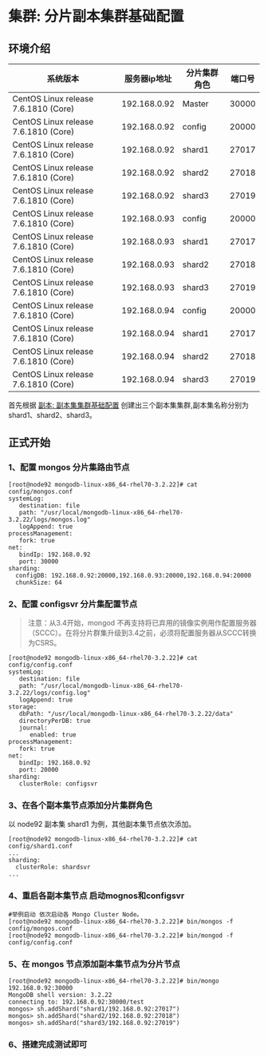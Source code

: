 # 集群: 分片副本集群基础配置

## 环境介绍

|系统版本|服务器ip地址|分片集群角色|端口号|
|-------|-------|-------|-------|
|CentOS Linux release 7.6.1810 (Core)|192.168.0.92|Master|30000|
|CentOS Linux release 7.6.1810 (Core)|192.168.0.92|config|20000|
|CentOS Linux release 7.6.1810 (Core)|192.168.0.92|shard1|27017|
|CentOS Linux release 7.6.1810 (Core)|192.168.0.92|shard2|27018|
|CentOS Linux release 7.6.1810 (Core)|192.168.0.92|shard3|27019|
|CentOS Linux release 7.6.1810 (Core)|192.168.0.93|config|20000|
|CentOS Linux release 7.6.1810 (Core)|192.168.0.93|shard1|27017|
|CentOS Linux release 7.6.1810 (Core)|192.168.0.93|shard2|27018|
|CentOS Linux release 7.6.1810 (Core)|192.168.0.93|shard3|27019|
|CentOS Linux release 7.6.1810 (Core)|192.168.0.94|config|20000|
|CentOS Linux release 7.6.1810 (Core)|192.168.0.94|shard1|27017|
|CentOS Linux release 7.6.1810 (Core)|192.168.0.94|shard2|27018|
|CentOS Linux release 7.6.1810 (Core)|192.168.0.94|shard3|27019|

首先根据 [副本: 副本集集群基础配置](../Replication/baseconfig.md) 创建出三个副本集集群,副本集名称分别为shard1、shard2、shard3。

## 正式开始

### 1、配置 mongos 分片集路由节点
```angular2
[root@node92 mongodb-linux-x86_64-rhel70-3.2.22]# cat config/mongos.conf 
systemLog:
   destination: file
   path: "/usr/local/mongodb-linux-x86_64-rhel70-3.2.22/logs/mongos.log"
   logAppend: true
processManagement:
   fork: true
net:
   bindIp: 192.168.0.92
   port: 30000
sharding:
  configDB: 192.168.0.92:20000,192.168.0.93:20000,192.168.0.94:20000
  chunkSize: 64
```

### 2、配置 configsvr 分片集配置节点

>注意：从3.4开始，mongod 不再支持将已弃用的镜像实例用作配置服务器（SCCC）。在将分片群集升级到3.4之前，必须将配置服务器从SCCC转换为CSRS。

```angular2
[root@node92 mongodb-linux-x86_64-rhel70-3.2.22]# cat config/config.conf 
systemLog:
   destination: file
   path: "/usr/local/mongodb-linux-x86_64-rhel70-3.2.22/logs/config.log"
   logAppend: true
storage:
   dbPath: "/usr/local/mongodb-linux-x86_64-rhel70-3.2.22/data"
   directoryPerDB: true
   journal:
      enabled: true
processManagement:
   fork: true
net:
   bindIp: 192.168.0.92
   port: 20000
sharding:
   clusterRole: configsvr

```

### 3、在各个副本集节点添加分片集群角色
以 node92 副本集 shard1 为例，其他副本集节点依次添加。
```angular2
[root@node92 mongodb-linux-x86_64-rhel70-3.2.22]# cat config/shard1.conf 
...
sharding:
  clusterRole: shardsvr
...
```

### 4、重启各副本集节点 启动mognos和configsvr
```angular2
#举例启动 依次启动各 Mongo Cluster Node。
[root@node92 mongodb-linux-x86_64-rhel70-3.2.22]# bin/mongos -f config/mongos.conf
[root@node92 mongodb-linux-x86_64-rhel70-3.2.22]# bin/mongod -f config/config.conf
```
### 5、在 mongos 节点添加副本集节点为分片节点
```angular2
[root@node92 mongodb-linux-x86_64-rhel70-3.2.22]# bin/mongo 192.168.0.92:30000
MongoDB shell version: 3.2.22
connecting to: 192.168.0.92:30000/test
mongos> sh.addShard("shard1/192.168.0.92:27017")
mongos> sh.addShard("shard2/192.168.0.92:27018")
mongos> sh.addShard("shard3/192.168.0.92:27019")
```

### 6、搭建完成测试即可
